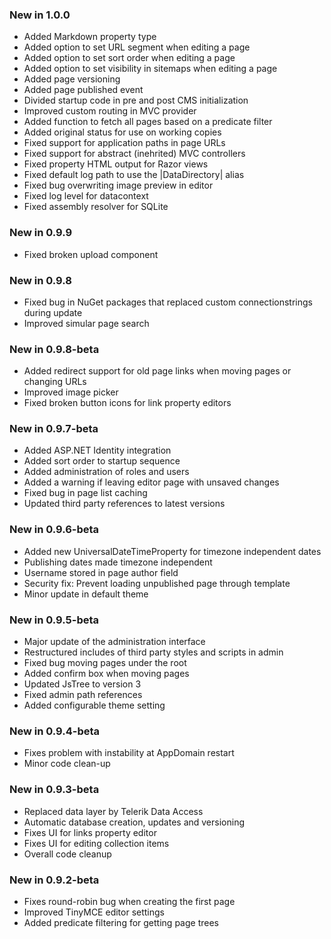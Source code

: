 ### New in 1.0.0
* Added Markdown property type
* Added option to set URL segment when editing a page
* Added option to set sort order when editing a page
* Added option to set visibility in sitemaps when editing a page
* Added page versioning
* Added page published event
* Divided startup code in pre and post CMS initialization
* Improved custom routing in MVC provider
* Added function to fetch all pages based on a predicate filter
* Added original status for use on working copies
* Fixed support for application paths in page URLs
* Fixed support for abstract (inehrited) MVC controllers
* Fixed property HTML output for Razor views
* Fixed default log path to use the |DataDirectory| alias
* Fixed bug overwriting image preview in editor
* Fixed log level for datacontext
* Fixed assembly resolver for SQLite

### New in 0.9.9
* Fixed broken upload component

### New in 0.9.8
* Fixed bug in NuGet packages that replaced custom connectionstrings during update
* Improved simular page search

### New in 0.9.8-beta
* Added redirect support for old page links when moving pages or changing URLs
* Improved image picker
* Fixed broken button icons for link property editors

### New in 0.9.7-beta
* Added ASP.NET Identity integration
* Added sort order to startup sequence
* Added administration of roles and users
* Added a warning if leaving editor page with unsaved changes
* Fixed bug in page list caching
* Updated third party references to latest versions

### New in 0.9.6-beta
* Added new UniversalDateTimeProperty for timezone independent dates
* Publishing dates made timezone independent
* Username stored in page author field
* Security fix: Prevent loading unpublished page through template
* Minor update in default theme

### New in 0.9.5-beta
* Major update of the administration interface
* Restructured includes of third party styles and scripts in admin
* Fixed bug moving pages under the root
* Added confirm box when moving pages
* Updated JsTree to version 3
* Fixed admin path references
* Added configurable theme setting

### New in 0.9.4-beta
* Fixes problem with instability at AppDomain restart
* Minor code clean-up

### New in 0.9.3-beta
* Replaced data layer by Telerik Data Access
* Automatic database creation, updates and versioning
* Fixes UI for links property editor
* Fixes UI for editing collection items
* Overall code cleanup

### New in 0.9.2-beta
* Fixes round-robin bug when creating the first page
* Improved TinyMCE editor settings
* Added predicate filtering for getting page trees